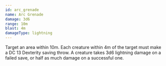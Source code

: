 ```yaml
---
id: arc_grenade
name: Arc Grenade
damage: 3d6
range: 10m
blast: 4m
damageType: lightning
---
```

Target an area within 10m. Each creature within 4m of the target must make a DC 13 Dexterity saving throw.
A creature takes 3d6 lightning damage on a failed save, or half as much damage on a successful one.
